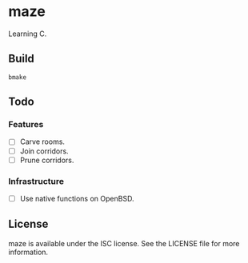 # maze

Learning C.

## Build

    bmake

## Todo

### Features

- [ ] Carve rooms.
- [ ] Join corridors.
- [ ] Prune corridors.

### Infrastructure

- [ ] Use native functions on OpenBSD.

## License

maze is available under the ISC license. See the LICENSE file for more information.
